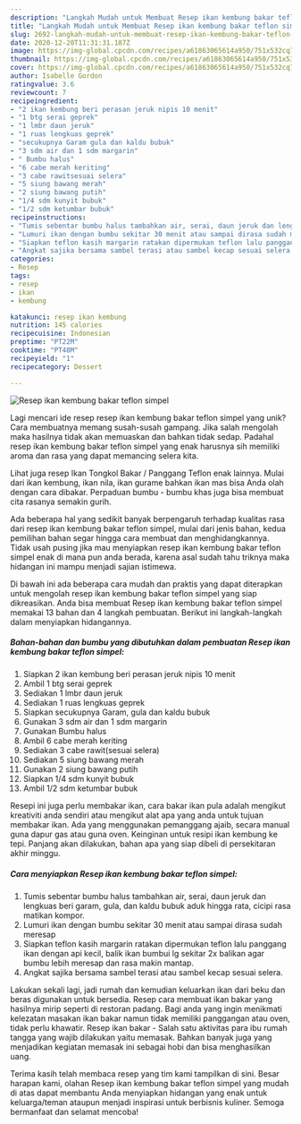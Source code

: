 ```yaml
---
description: "Langkah Mudah untuk Membuat Resep ikan kembung bakar teflon simpel yang Menggugah Selera"
title: "Langkah Mudah untuk Membuat Resep ikan kembung bakar teflon simpel yang Menggugah Selera"
slug: 2692-langkah-mudah-untuk-membuat-resep-ikan-kembung-bakar-teflon-simpel-yang-menggugah-selera
date: 2020-12-20T11:31:31.187Z
image: https://img-global.cpcdn.com/recipes/a61863065614a950/751x532cq70/resep-ikan-kembung-bakar-teflon-simpel-foto-resep-utama.jpg
thumbnail: https://img-global.cpcdn.com/recipes/a61863065614a950/751x532cq70/resep-ikan-kembung-bakar-teflon-simpel-foto-resep-utama.jpg
cover: https://img-global.cpcdn.com/recipes/a61863065614a950/751x532cq70/resep-ikan-kembung-bakar-teflon-simpel-foto-resep-utama.jpg
author: Isabelle Gordon
ratingvalue: 3.6
reviewcount: 7
recipeingredient:
- "2 ikan kembung beri perasan jeruk nipis 10 menit"
- "1 btg serai geprek"
- "1 lmbr daun jeruk"
- "1 ruas lengkuas geprek"
- "secukupnya Garam gula dan kaldu bubuk"
- "3 sdm air dan 1 sdm margarin"
- " Bumbu halus"
- "6 cabe merah keriting"
- "3 cabe rawitsesuai selera"
- "5 siung bawang merah"
- "2 siung bawang putih"
- "1/4 sdm kunyit bubuk"
- "1/2 sdm ketumbar bubuk"
recipeinstructions:
- "Tumis sebentar bumbu halus tambahkan air, serai, daun jeruk dan lengkuas beri garam, gula, dan kaldu bubuk aduk hingga rata, cicipi rasa matikan kompor."
- "Lumuri ikan dengan bumbu sekitar 30 menit atau sampai dirasa sudah meresap"
- "Siapkan teflon kasih margarin ratakan dipermukan teflon lalu panggang ikan dengan api kecil, balik ikan bumbui lg sekitar 2x balikan agar bumbu lebih meresap dan rasa makin mantap."
- "Angkat sajika bersama sambel terasi atau sambel kecap sesuai selera."
categories:
- Resep
tags:
- resep
- ikan
- kembung

katakunci: resep ikan kembung 
nutrition: 145 calories
recipecuisine: Indonesian
preptime: "PT22M"
cooktime: "PT48M"
recipeyield: "1"
recipecategory: Dessert

---
```



![Resep ikan kembung bakar teflon simpel](https://img-global.cpcdn.com/recipes/a61863065614a950/751x532cq70/resep-ikan-kembung-bakar-teflon-simpel-foto-resep-utama.jpg)

Lagi mencari ide resep resep ikan kembung bakar teflon simpel yang unik? Cara membuatnya memang susah-susah gampang. Jika salah mengolah maka hasilnya tidak akan memuaskan dan bahkan tidak sedap. Padahal resep ikan kembung bakar teflon simpel yang enak harusnya sih memiliki aroma dan rasa yang dapat memancing selera kita.

Lihat juga resep Ikan Tongkol Bakar / Panggang Teflon enak lainnya. Mulai dari ikan kembung, ikan nila, ikan gurame bahkan ikan mas bisa Anda olah dengan cara dibakar. Perpaduan bumbu - bumbu khas juga bisa membuat cita rasanya semakin gurih.

Ada beberapa hal yang sedikit banyak berpengaruh terhadap kualitas rasa dari resep ikan kembung bakar teflon simpel, mulai dari jenis bahan, kedua pemilihan bahan segar hingga cara membuat dan menghidangkannya. Tidak usah pusing jika mau menyiapkan resep ikan kembung bakar teflon simpel enak di mana pun anda berada, karena asal sudah tahu triknya maka hidangan ini mampu menjadi sajian istimewa.


Di bawah ini ada beberapa cara mudah dan praktis yang dapat diterapkan untuk mengolah resep ikan kembung bakar teflon simpel yang siap dikreasikan. Anda bisa membuat Resep ikan kembung bakar teflon simpel memakai 13 bahan dan 4 langkah pembuatan. Berikut ini langkah-langkah dalam menyiapkan hidangannya.

<!--inarticleads1-->

##### Bahan-bahan dan bumbu yang dibutuhkan dalam pembuatan Resep ikan kembung bakar teflon simpel:

1. Siapkan 2 ikan kembung beri perasan jeruk nipis 10 menit
1. Ambil 1 btg serai geprek
1. Sediakan 1 lmbr daun jeruk
1. Sediakan 1 ruas lengkuas geprek
1. Siapkan secukupnya Garam, gula dan kaldu bubuk
1. Gunakan 3 sdm air dan 1 sdm margarin
1. Gunakan  Bumbu halus
1. Ambil 6 cabe merah keriting
1. Sediakan 3 cabe rawit(sesuai selera)
1. Sediakan 5 siung bawang merah
1. Gunakan 2 siung bawang putih
1. Siapkan 1/4 sdm kunyit bubuk
1. Ambil 1/2 sdm ketumbar bubuk


Resepi ini juga perlu membakar ikan, cara bakar ikan pula adalah mengikut kreativiti anda sendiri atau mengikut alat apa yang anda untuk tujuan membakar ikan. Ada yang menggunakan pemanggang ajaib, secara manual guna dapur gas atau guna oven. Keinginan untuk resipi ikan kembung ke tepi. Panjang akan dilakukan, bahan apa yang siap dibeli di persekitaran akhir minggu. 

<!--inarticleads2-->

##### Cara menyiapkan Resep ikan kembung bakar teflon simpel:

1. Tumis sebentar bumbu halus tambahkan air, serai, daun jeruk dan lengkuas beri garam, gula, dan kaldu bubuk aduk hingga rata, cicipi rasa matikan kompor.
1. Lumuri ikan dengan bumbu sekitar 30 menit atau sampai dirasa sudah meresap
1. Siapkan teflon kasih margarin ratakan dipermukan teflon lalu panggang ikan dengan api kecil, balik ikan bumbui lg sekitar 2x balikan agar bumbu lebih meresap dan rasa makin mantap.
1. Angkat sajika bersama sambel terasi atau sambel kecap sesuai selera.


Lakukan sekali lagi, jadi rumah dan kemudian keluarkan ikan dari beku dan beras digunakan untuk bersedia. Resep cara membuat ikan bakar yang hasilnya mirip seperti di restoran padang. Bagi anda yang ingin menikmati kelezatan masakan ikan bakar namun tidak memiliki panggangan atau oven, tidak perlu khawatir. Resep ikan bakar - Salah satu aktivitas para ibu rumah tangga yang wajib dilakukan yaitu memasak. Bahkan banyak juga yang menjadikan kegiatan memasak ini sebagai hobi dan bisa menghasilkan uang. 

Terima kasih telah membaca resep yang tim kami tampilkan di sini. Besar harapan kami, olahan Resep ikan kembung bakar teflon simpel yang mudah di atas dapat membantu Anda menyiapkan hidangan yang enak untuk keluarga/teman ataupun menjadi inspirasi untuk berbisnis kuliner. Semoga bermanfaat dan selamat mencoba!
